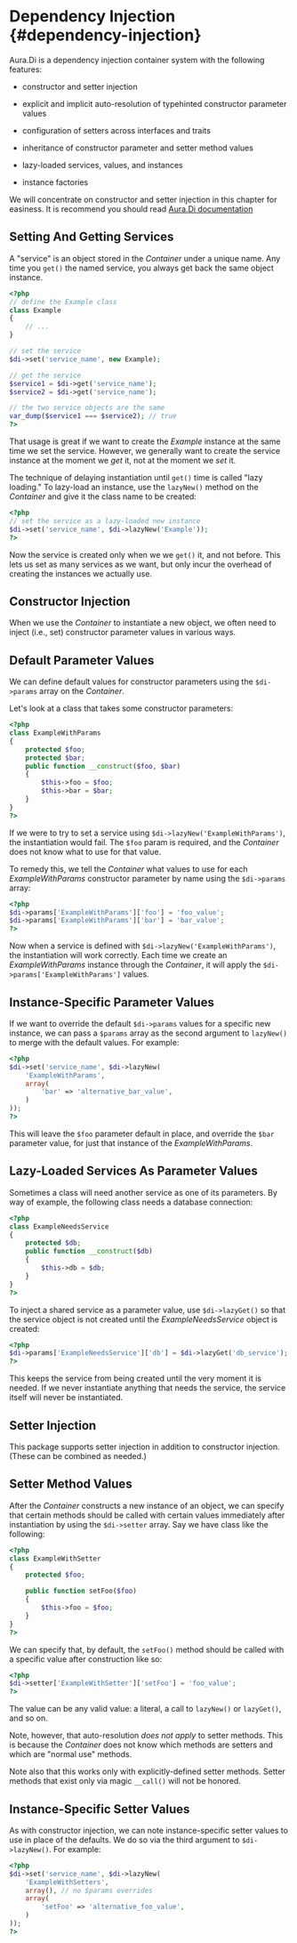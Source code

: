 # Dependency Injection {#dependency-injection}

Aura.Di is a dependency injection container system with the following features:

* constructor and setter injection

* explicit and implicit auto-resolution of typehinted constructor parameter values

* configuration of setters across interfaces and traits

* inheritance of constructor parameter and setter method values

* lazy-loaded services, values, and instances

* instance factories

We will concentrate on constructor and setter injection in this chapter for easiness.
It is recommend you should read [Aura.Di documentation](https://github.com/auraphp/Aura.Di/blob/develop-2/README.md)

## Setting And Getting Services

A "service" is an object stored in the _Container_ under a unique name.
Any time you `get()` the named service, you always get back the same object instance.

```php
<?php
// define the Example class
class Example
{
    // ...
}

// set the service
$di->set('service_name', new Example);

// get the service
$service1 = $di->get('service_name');
$service2 = $di->get('service_name');

// the two service objects are the same
var_dump($service1 === $service2); // true
?>
```

That usage is great if we want to create the _Example_ instance at the same time we set the service. However, we generally want to create the service instance at the moment we *get* it, not at the moment we *set* it.

The technique of delaying instantiation until `get()` time is called "lazy loading." To lazy-load an instance, use the `lazyNew()` method on the _Container_ and give it the class name to be created:

```php
<?php
// set the service as a lazy-loaded new instance
$di->set('service_name', $di->lazyNew('Example'));
?>
```

Now the service is created only when we we `get()` it, and not before.
This lets us set as many services as we want, but only incur the overhead of creating the instances we actually use.

## Constructor Injection

When we use the _Container_ to instantiate a new object, we often need
to inject (i.e., set) constructor parameter values in various ways.

## Default Parameter Values

We can define default values for constructor parameters using the `$di->params` array on the _Container_.

Let's look at a class that takes some constructor parameters:

```php
<?php
class ExampleWithParams
{
    protected $foo;
    protected $bar;
    public function __construct($foo, $bar)
    {
        $this->foo = $foo;
        $this->bar = $bar;
    }
}
?>
```

If we were to try to set a service using `$di->lazyNew('ExampleWithParams')`,
the instantiation would fail. The `$foo` param is required, and the _Container_
does not know what to use for that value.

To remedy this, we tell the _Container_ what values to use for
each _ExampleWithParams_ constructor parameter by name using the `$di->params` array:

```php
<?php
$di->params['ExampleWithParams']['foo'] = 'foo_value';
$di->params['ExampleWithParams']['bar'] = 'bar_value';
?>
```

Now when a service is defined with `$di->lazyNew('ExampleWithParams')`,
the instantiation will work correctly. Each time we create an
_ExampleWithParams_ instance through the _Container_, it will apply
the `$di->params['ExampleWithParams']` values.

## Instance-Specific Parameter Values

If we want to override the default `$di->params` values for a specific
new instance, we can pass a `$params` array as the second argument to
`lazyNew()` to merge with the default values. For example:

```php
<?php
$di->set('service_name', $di->lazyNew(
    'ExampleWithParams',
    array(
        'bar' => 'alternative_bar_value',
    )
));
?>
```

This will leave the `$foo` parameter default in place, and override
the `$bar` parameter value, for just that instance of the _ExampleWithParams_.

## Lazy-Loaded Services As Parameter Values

Sometimes a class will need another service as one of its parameters.
By way of example, the following class needs a database connection:

```php
<?php
class ExampleNeedsService
{
    protected $db;
    public function __construct($db)
    {
        $this->db = $db;
    }
}
?>
```

To inject a shared service as a parameter value, use `$di->lazyGet()`
so that the service object is not created until the _ExampleNeedsService_ object is created:

```php
<?php
$di->params['ExampleNeedsService']['db'] = $di->lazyGet('db_service');
?>
```

This keeps the service from being created until the very moment it is needed. If we never instantiate anything that needs the service, the service itself will never be instantiated.

## Setter Injection

This package supports setter injection in addition to constructor injection. (These can be combined as needed.)

## Setter Method Values

After the _Container_ constructs a new instance of an object, we can specify that certain methods should be called with certain values immediately after instantiation by using the `$di->setter` array.  Say we have class like the following:

```php
<?php
class ExampleWithSetter
{
    protected $foo;

    public function setFoo($foo)
    {
        $this->foo = $foo;
    }
}
?>
```

We can specify that, by default, the `setFoo()` method should be called with a specific value after construction like so:

```php
<?php
$di->setter['ExampleWithSetter']['setFoo'] = 'foo_value';
?>
```

The value can be any valid value: a literal, a call to `lazyNew()` or `lazyGet()`, and so on.

Note, however, that auto-resolution *does not apply* to setter methods.
This is because the _Container_ does not know which methods are setters
and which are "normal use" methods.

Note also that this works only with explicitly-defined setter methods.
Setter methods that exist only via magic `__call()` will not be honored.

## Instance-Specific Setter Values

As with constructor injection, we can note instance-specific setter
values to use in place of the defaults. We do so via the third
argument to `$di->lazyNew()`. For example:

```php
<?php
$di->set('service_name', $di->lazyNew(
    'ExampleWithSetters',
    array(), // no $params overrides
    array(
        'setFoo' => 'alternative_foo_value',
    )
));
?>
```
